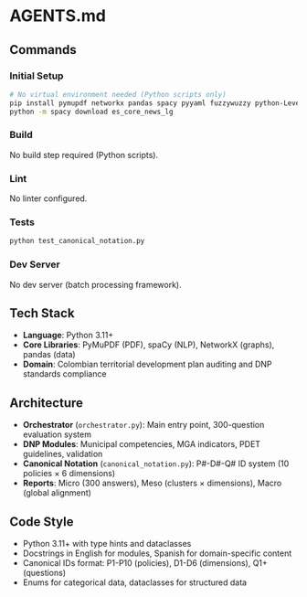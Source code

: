 # AGENTS.md

## Commands

### Initial Setup
```bash
# No virtual environment needed (Python scripts only)
pip install pymupdf networkx pandas spacy pyyaml fuzzywuzzy python-Levenshtein pydot pydantic
python -m spacy download es_core_news_lg
```

### Build
No build step required (Python scripts).

### Lint
No linter configured.

### Tests
```bash
python test_canonical_notation.py
```

### Dev Server
No dev server (batch processing framework).

## Tech Stack
- **Language**: Python 3.11+
- **Core Libraries**: PyMuPDF (PDF), spaCy (NLP), NetworkX (graphs), pandas (data)
- **Domain**: Colombian territorial development plan auditing and DNP standards compliance

## Architecture
- **Orchestrator** (`orchestrator.py`): Main entry point, 300-question evaluation system
- **DNP Modules**: Municipal competencies, MGA indicators, PDET guidelines, validation
- **Canonical Notation** (`canonical_notation.py`): P#-D#-Q# ID system (10 policies × 6 dimensions)
- **Reports**: Micro (300 answers), Meso (clusters × dimensions), Macro (global alignment)

## Code Style
- Python 3.11+ with type hints and dataclasses
- Docstrings in English for modules, Spanish for domain-specific content
- Canonical IDs format: P1-P10 (policies), D1-D6 (dimensions), Q1+ (questions)
- Enums for categorical data, dataclasses for structured data

